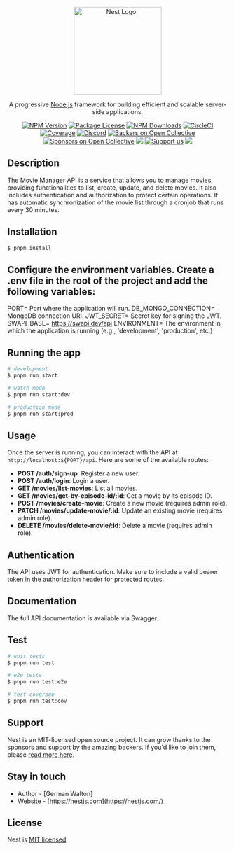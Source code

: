 <p align="center">
  <a href="http://nestjs.com/" target="blank"><img src="https://nestjs.com/img/logo-small.svg" width="200" alt="Nest Logo" /></a>
</p>

[circleci-image]: https://img.shields.io/circleci/build/github/nestjs/nest/master?token=abc123def456
[circleci-url]: https://circleci.com/gh/nestjs/nest

  <p align="center">A progressive <a href="http://nodejs.org" target="_blank">Node.js</a> framework for building efficient and scalable server-side applications.</p>
    <p align="center">
<a href="https://www.npmjs.com/~nestjscore" target="_blank"><img src="https://img.shields.io/npm/v/@nestjs/core.svg" alt="NPM Version" /></a>
<a href="https://www.npmjs.com/~nestjscore" target="_blank"><img src="https://img.shields.io/npm/l/@nestjs/core.svg" alt="Package License" /></a>
<a href="https://www.npmjs.com/~nestjscore" target="_blank"><img src="https://img.shields.io/npm/dm/@nestjs/common.svg" alt="NPM Downloads" /></a>
<a href="https://circleci.com/gh/nestjs/nest" target="_blank"><img src="https://img.shields.io/circleci/build/github/nestjs/nest/master" alt="CircleCI" /></a>
<a href="https://coveralls.io/github/nestjs/nest?branch=master" target="_blank"><img src="https://coveralls.io/repos/github/nestjs/nest/badge.svg?branch=master#9" alt="Coverage" /></a>
<a href="https://discord.gg/G7Qnnhy" target="_blank"><img src="https://img.shields.io/badge/discord-online-brightgreen.svg" alt="Discord"/></a>
<a href="https://opencollective.com/nest#backer" target="_blank"><img src="https://opencollective.com/nest/backers/badge.svg" alt="Backers on Open Collective" /></a>
<a href="https://opencollective.com/nest#sponsor" target="_blank"><img src="https://opencollective.com/nest/sponsors/badge.svg" alt="Sponsors on Open Collective" /></a>
  <a href="https://paypal.me/kamilmysliwiec" target="_blank"><img src="https://img.shields.io/badge/Donate-PayPal-ff3f59.svg"/></a>
    <a href="https://opencollective.com/nest#sponsor"  target="_blank"><img src="https://img.shields.io/badge/Support%20us-Open%20Collective-41B883.svg" alt="Support us"></a>
  <a href="https://twitter.com/nestframework" target="_blank"><img src="https://img.shields.io/twitter/follow/nestframework.svg?style=social&label=Follow"></a>
</p>
  <!--[![Backers on Open Collective](https://opencollective.com/nest/backers/badge.svg)](https://opencollective.com/nest#backer)
  [![Sponsors on Open Collective](https://opencollective.com/nest/sponsors/badge.svg)](https://opencollective.com/nest#sponsor)-->

## Description

The Movie Manager API is a service that allows you to manage movies, providing functionalities to list, create, update, and delete movies. It also includes authentication and authorization to protect certain operations.
It has automatic synchronization of the movie list through a cronjob that runs every 30 minutes.

## Installation

```bash
$ pnpm install
```

## Configure the environment variables. Create a .env file in the root of the project and add the following variables:

PORT= Port where the application will run.
DB_MONGO_CONNECTION= MongoDB connection URI.
JWT_SECRET= Secret key for signing the JWT.
SWAPI_BASE= https://swapi.dev/api
ENVIRONMENT= The environment in which the application is running (e.g., 'development', 'production', etc.)

## Running the app

```bash
# development
$ pnpm run start

# watch mode
$ pnpm run start:dev

# production mode
$ pnpm run start:prod
```
## Usage

Once the server is running, you can interact with the API at `http://localhost:${PORT}/api`. Here are some of the available routes:

- **POST /auth/sign-up**: Register a new user.
- **POST /auth/login**: Login a user.
- **GET /movies/list-movies**: List all movies.
- **GET /movies/get-by-episode-id/:id**: Get a movie by its episode ID.
- **POST /movies/create-movie**: Create a new movie (requires admin role).
- **PATCH /movies/update-movie/:id**: Update an existing movie (requires admin role).
- **DELETE /movies/delete-movie/:id**: Delete a movie (requires admin role).


## Authentication

The API uses JWT for authentication. Make sure to include a valid bearer token in the authorization header for protected routes.

## Documentation

The full API documentation is available via Swagger.

## Test

```bash
# unit tests
$ pnpm run test

# e2e tests
$ pnpm run test:e2e

# test coverage
$ pnpm run test:cov
```

## Support

Nest is an MIT-licensed open source project. It can grow thanks to the sponsors and support by the amazing backers. If you'd like to join them, please [read more here](https://docs.nestjs.com/support).

## Stay in touch

- Author - [German Walton]
- Website - [https://nestjs.com](https://nestjs.com/)

## License

Nest is [MIT licensed](LICENSE).
